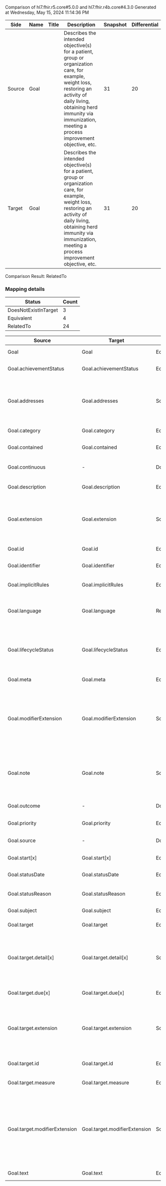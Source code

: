 Comparison of hl7.fhir.r5.core#5.0.0 and hl7.fhir.r4b.core#4.3.0
Generated at Wednesday, May 15, 2024 11:14:36 PM

| Side | Name | Title | Description | Snapshot | Differential |
| --- | --- | --- | --- | --- | --- |
| Source | Goal |  | Describes the intended objective(s) for a patient, group or organization care, for example, weight loss, restoring an activity of daily living, obtaining herd immunity via immunization, meeting a process improvement objective, etc. | 31 | 20 |
| Target | Goal |  | Describes the intended objective(s) for a patient, group or organization care, for example, weight loss, restoring an activity of daily living, obtaining herd immunity via immunization, meeting a process improvement objective, etc. | 31 | 20 |


Comparison Result: RelatedTo


### Mapping details

| Status | Count |
| ------ | ----- |
DoesNotExistInTarget | 3 |
Equivalent | 4 |
RelatedTo | 24 |


| Source | Target | Status | Message |
| ------ | ------ | ------ | ------- |
| Goal | Goal | Equivalent | R5 `Goal` maps as Equivalent to R4B `Goal` |
| Goal.achievementStatus | Goal.achievementStatus | Equivalent | R5 `Goal.achievementStatus` maps as Equivalent to R4B `Goal.achievementStatus` |
| Goal.addresses | Goal.addresses | SourceIsBroaderThanTarget | R5 `Goal.addresses` maps as SourceIsBroaderThanTarget to R4B `Goal.addresses` - addresses has change due to type change: R5 `addresses` `Reference` maps as SourceIsBroaderThanTarget for R4B `addresses` |
| Goal.category | Goal.category | Equivalent | R5 `Goal.category` maps as Equivalent to R4B `Goal.category` |
| Goal.contained | Goal.contained | Equivalent | R5 `Goal.contained` maps as Equivalent to R4B `Goal.contained` |
| Goal.continuous | - | DoesNotExistInTarget | R5 `Goal.continuous` does not appear in the target and has no mapping for `Goal`. |
| Goal.description | Goal.description | Equivalent | R5 `Goal.description` maps as Equivalent to R4B `Goal.description` |
| Goal.extension | Goal.extension | SourceIsBroaderThanTarget | R5 `Goal.extension` maps as SourceIsBroaderThanTarget to R4B `Goal.extension` - extension has change due to type change: R5 `extension` `Extension` maps as SourceIsBroaderThanTarget for R4B `extension` |
| Goal.id | Goal.id | Equivalent | R5 `Goal.id` maps as Equivalent to R4B `Goal.id` |
| Goal.identifier | Goal.identifier | Equivalent | R5 `Goal.identifier` maps as Equivalent to R4B `Goal.identifier` |
| Goal.implicitRules | Goal.implicitRules | Equivalent | R5 `Goal.implicitRules` maps as Equivalent to R4B `Goal.implicitRules` |
| Goal.language | Goal.language | RelatedTo | R5 `Goal.language` maps as RelatedTo to R4B `Goal.language` - language changed the binding strength from Required to Preferred |
| Goal.lifecycleStatus | Goal.lifecycleStatus | Equivalent | R5 `Goal.lifecycleStatus` maps as Equivalent to R4B `Goal.lifecycleStatus` - lifecycleStatus has compatible required binding for code type: http://hl7.org/fhir/ValueSet/goal-status|5.0.0 and http://hl7.org/fhir/ValueSet/goal-status|4.3.0 (Equivalent) |
| Goal.meta | Goal.meta | Equivalent | R5 `Goal.meta` maps as Equivalent to R4B `Goal.meta` |
| Goal.modifierExtension | Goal.modifierExtension | SourceIsBroaderThanTarget | R5 `Goal.modifierExtension` maps as SourceIsBroaderThanTarget to R4B `Goal.modifierExtension` - modifierExtension has change due to type change: R5 `modifierExtension` `Extension` maps as SourceIsBroaderThanTarget for R4B `modifierExtension` |
| Goal.note | Goal.note | SourceIsBroaderThanTarget | R5 `Goal.note` maps as SourceIsBroaderThanTarget to R4B `Goal.note` - note has change due to type change: R5 `note` `Annotation` maps as SourceIsBroaderThanTarget for R4B `note` |
| Goal.outcome | - | DoesNotExistInTarget | R5 `Goal.outcome` does not appear in the target and has no mapping for `Goal`. |
| Goal.priority | Goal.priority | Equivalent | R5 `Goal.priority` maps as Equivalent to R4B `Goal.priority` |
| Goal.source | - | DoesNotExistInTarget | R5 `Goal.source` does not appear in the target and has no mapping for `Goal`. |
| Goal.start[x] | Goal.start[x] | Equivalent | R5 `Goal.start[x]` maps as Equivalent to R4B `Goal.start[x]` |
| Goal.statusDate | Goal.statusDate | Equivalent | R5 `Goal.statusDate` maps as Equivalent to R4B `Goal.statusDate` |
| Goal.statusReason | Goal.statusReason | Equivalent | R5 `Goal.statusReason` maps as Equivalent to R4B `Goal.statusReason` |
| Goal.subject | Goal.subject | Equivalent | R5 `Goal.subject` maps as Equivalent to R4B `Goal.subject` |
| Goal.target | Goal.target | Equivalent | R5 `Goal.target` maps as Equivalent to R4B `Goal.target` |
| Goal.target.detail[x] | Goal.target.detail[x] | SourceIsBroaderThanTarget | R5 `Goal.target.detail[x]` maps as SourceIsBroaderThanTarget to R4B `Goal.target.detail[x]` - detail[x] has change due to type change: R5 `detail[x]` `Ratio` maps as SourceIsBroaderThanTarget for R4B `detail[x]` |
| Goal.target.due[x] | Goal.target.due[x] | Equivalent | R5 `Goal.target.due[x]` maps as Equivalent to R4B `Goal.target.due[x]` |
| Goal.target.extension | Goal.target.extension | SourceIsBroaderThanTarget | R5 `Goal.target.extension` maps as SourceIsBroaderThanTarget to R4B `Goal.target.extension` - extension has change due to type change: R5 `extension` `Extension` maps as SourceIsBroaderThanTarget for R4B `extension` |
| Goal.target.id | Goal.target.id | Equivalent | R5 `Goal.target.id` maps as Equivalent to R4B `Goal.target.id` |
| Goal.target.measure | Goal.target.measure | Equivalent | R5 `Goal.target.measure` maps as Equivalent to R4B `Goal.target.measure` |
| Goal.target.modifierExtension | Goal.target.modifierExtension | SourceIsBroaderThanTarget | R5 `Goal.target.modifierExtension` maps as SourceIsBroaderThanTarget to R4B `Goal.target.modifierExtension` - modifierExtension has change due to type change: R5 `modifierExtension` `Extension` maps as SourceIsBroaderThanTarget for R4B `modifierExtension` |
| Goal.text | Goal.text | Equivalent | R5 `Goal.text` maps as Equivalent to R4B `Goal.text` |

